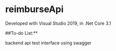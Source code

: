 # reimburseApi

Developed with Visual Studio 2019, in .Net Core 3.1

##To-do List:**

backend api test interface using swagger
